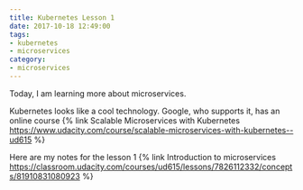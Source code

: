 ```yaml
---
title: Kubernetes Lesson 1
date: 2017-10-18 12:49:00
tags:
- kubernetes
- microservices
category:
- microservices
---
```


Today, I am learning more about microservices.

Kubernetes looks like a cool technology. Google, who supports it, has an online course {% link Scalable Microservices with Kubernetes https://www.udacity.com/course/scalable-microservices-with-kubernetes--ud615 %}

Here are my notes for the lesson 1 {% link Introduction to microservices https://classroom.udacity.com/courses/ud615/lessons/7826112332/concepts/81910831080923 %}

